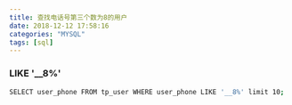 ```yaml
---
title: 查找电话号第三个数为8的用户
date: 2018-12-12 17:58:16
categories: "MYSQL"
tags: [sql]
---
```

### LIKE '__8%'

``` bash
SELECT user_phone FROM tp_user WHERE user_phone LIKE '__8%' limit 10;
```